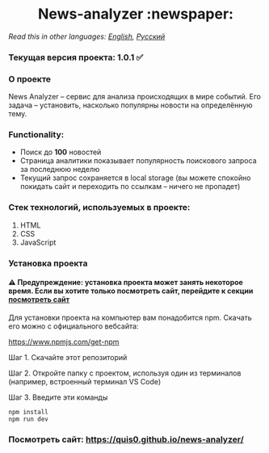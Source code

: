 <h1 align="center">News-analyzer :newspaper:</h1>

*Read this in other languages: [English](README.md), [Русский](README.ru.md)*

### Текущая версия проекта: 1.0.1 :white_check_mark:

### О проекте
News Analyzer &ndash; сервис для анализа происходящих в мире событий. Его задача &ndash; установить, насколько популярны новости на определённую тему. 

### Functionality: 
* Поиск до **100** новостей
* Страница аналитики показывает популярность поискового запроса за последнюю неделю
* Текущий запрос сохраняется в local storage (вы можете спокойно покидать сайт и переходить по ссылкам &ndash; ничего не пропадет)

### Стек технологий, используемых в проекте:
1. HTML
2. CSS
3. JavaScript

### Установка проекта

#### :warning: Предупреждение: установка проекта может занять некоторое время. Если вы хотите только посмотреть сайт, перейдите к секции [посмотреть сайт](#посмотреть-сайт-httpsquis0githubionews-analyzer)
Для установки проекта на компьютер вам понадобится npm. Скачать его можно с официального вебсайта:

https://www.npmjs.com/get-npm

Шаг 1. Скачайте этот репозиторий

Шаг 2. Oткройте папку с проектом, используя один из терминалов (например, встроенный терминал VS Code)

Шаг 3. Введите эти команды

```
npm install
npm run dev
```

### Посмотреть сайт: https://quis0.github.io/news-analyzer/
